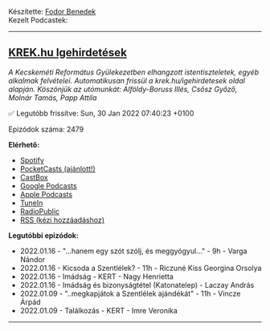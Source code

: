 

Készítette: [Fodor Benedek](https://github.com/redyau)\
Kezelt Podcastek:

---
## [KREK.hu Igehirdetések](https://krek.hu)
_A Kecskeméti Református Gyülekezetben elhangzott istentiszteletek, egyéb alkalmak felvételei.
Automatikusan frissül a krek.hu/igehirdetesek oldal alapján.
Köszönjük az utómunkát: Alföldy-Boruss Illés, Csősz Győző, Molnár Tamás, Papp Attila_

✅ Legutóbb frissítve: Sun, 30 Jan 2022 07:40:23 +0100

Epizódok száma: 2479

**Elérhető:**
 - [Spotify](https://open.spotify.com/show/6xtPzwRylDoUcGQtX92ZBT)
 - [PocketCasts (ajánlott!)](https://pca.st/j7pxwtz3)
 - [CastBox](https://castbox.fm/channel/KREK.hu-Igehirdetések-id4762991)
 - [Google Podcasts](example.com)
 - [Apple Podcasts](https://podcasts.apple.com/us/podcast/krek-hu-igehirdetések/id1606886562)
 - [TuneIn](https://tunein.com/podcasts/Religion--Spirituality-Podcasts/KREKhu-Igehirdetesek-p1611771/)
 - [RadioPublic](https://radiopublic.com/krekhu-igehirdetsek-6V4z9M)
 - [RSS (kézi hozzáadáshoz)](https://reformatus.github.io/scrapecast/krek.rss)

**Legutóbbi epizódok:**
 - 2022.01.16 - "...hanem egy szót szólj, és meggyógyul..." - 9h - Varga Nándor
 - 2022.01.16 - Kicsoda a Szentlélek? - 11h - Riczuné Kiss Georgina Orsolya
 - 2022.01.16 - Imádság - KERT - Nagy Henrietta
 - 2022.01.16 - Imádság és bizonyságtétel (Katonatelep) - Laczay András
 - 2022.01.09 - "..megkapjátok a Szentlélek ajándékát" - 11h - Vincze Árpád
 - 2022.01.09 - Találkozás - KERT - Imre Veronika

---